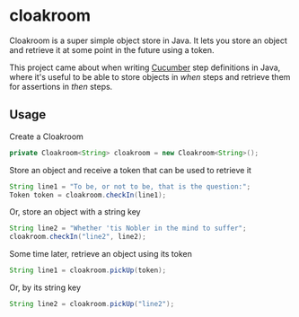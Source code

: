 # cloakroom

Cloakroom is a super simple object store in Java. It lets you store an object and retrieve it at some point in the future using a token.

This project came about when writing [Cucumber](http://cukes.info/) step definitions in Java, where it's useful to be able to store objects in _when_ steps and retrieve them for assertions in _then_ steps.

## Usage

Create a Cloakroom

```java
private Cloakroom<String> cloakroom = new Cloakroom<String>();
```

Store an object and receive a token that can be used to retrieve it

```java
String line1 = "To be, or not to be, that is the question:";
Token token = cloakroom.checkIn(line1);
```

Or, store an object with a string key

```java
String line2 = "Whether 'tis Nobler in the mind to suffer";
cloakroom.checkIn("line2", line2);
```

Some time later, retrieve an object using its token

```java
String line1 = cloakroom.pickUp(token);
```

Or, by its string key

```java
String line2 = cloakroom.pickUp("line2");
```